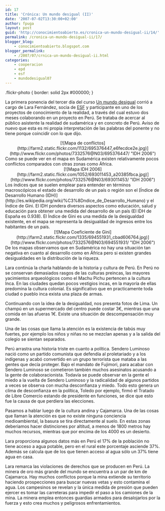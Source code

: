 ```yaml
---
id: 17
title: 'Crónica: Un mundo desigual (II)'
date: '2007-07-02T13:30:00+02:00'
author: fpuga
layout: post
guid: 'http://conocimientoabierto.es/cronica-un-mundo-desigual-ii/14/'
permalink: /cronica-un-mundo-desigual-ii/17/
blogger_blog:
    - conocimientoabierto.blogspot.com
blogger_permalink:
    - /2007/07/crnica-un-mundo-desigual-ii.html
categories:
    - cooperacion
    - epd
    - esf
    - mundodesigual07
---
```


.flickr-photo { border: solid 2px #000000; }

La primera ponencia del tercer día del curso [Un mundo desigual](http://galicia.isf.es/unmundodesigual) corrió a cargo de Lara Fernández, socia de [ESF](http://galicia.isf.es) y participante en uno de los proyectos de conocimiento de la realidad, a través del cual estuvo dos meses colaborando en un proyecto en Perú. Se trataba de acercar al público asistente la realidad de sudamérica y en concreto de Perú. Aviso de nuevo que esta es mi propia interpretación de las palabras del ponente y no tiene porque coincidir con lo que dijo.

<div style="text-align: center">[![Mapa de conflictos](http://farm2.static.flickr.com/1132/695376447_e6fecdce2e.jpg)](http://www.flickr.com/photos/7332576@N03/695376447/ "IDH 2006") </div>Como se puede ver en el mapa en Sudamérica existen relativamente pocos conflictos comparados con otras zonas como África.

<div style="text-align: center">[![Mapa IDH 2006](http://farm2.static.flickr.com/1052/693011453_a20385fbca.jpg)](http://www.flickr.com/photos/7332576@N03/693011453/ "IDH 2006") </div>Los índices que se suelen emplear para entender en términos macroscópicos el estado de desarrollo de un país o región son el [Índice de Desarrollo Humano (IDH)](http://es.wikipedia.org/wiki/%C3%8Dndice_de_Desarrollo_Humano) y el Índice de Gini. El IDH pondera diversos aspectos como educación, salud y educación para obtener una medida del desarrollo de un país (El IDH de España es 0.938). El <a>Índice de Gini</a> es una medida de la desigualdad existente, en el mapa se representa la desigualdad de ingresos entre los habitantes de un país.

<div style="text-align: center">[![Mapa Coeficiente de Gini](http://farm2.static.flickr.com/1335/694551931_cbad606764.jpg)](http://www.flickr.com/photos/7332576@N03/694551931/ "IDH 2006") </div>De los mapas observamos que en Sudamérica no hay una situación tan negativa en cuanto al desarrollo como en África pero si existen grandes desigualdades en la distribución de la riqueza.

Lara continúa la charla hablando de la historia y cultura de Perú. En Perú no se conservan demasiados rasgos de las culturas preincas, las mayores yacimientos arqueológicos como el Machu Pichu pertencen a la cultura Inca. En las ciudades quedan pocos vestigios incas, en la mayoría de ellas predomina la cultura colonial. Es significativo que en practicamente toda ciudad o pueblo inca exista una plaza de armas.

Continuando con la idea de la desigualdad, nos presenta fotos de Lima. Un champú en un supermercado del centro puede costar 3€, mientras que una comida en las afueras 1€. Existe una situación de descompensación muy grande.

Una de las cosas que llama la atención es la existencia de tabús muy fuertes, por ejemplo los niños y niñas no se mezclan apenas y a la salida del colegio se sientan separados.

Perú arrastra una historia triste en cuanto a política. Sendero Luminoso nació como un partido comunista que defendía al proletariado y a los indígenas y acabó convertido en un grupo terrorista que mataba a las gentes que decía proteger. Bajo el mandato de Fujimori, para acabar con Sendero Luminoso se cometieron también muchos asesinatos acusando a la gente de colaboracionista. Todavía se puede observar en la gente el miedo a la vuelta de Sendero Luminoso y la radicalidad de algunos partidos a veces se observa con mucha desconfianza y miedo. Todo esto genera un clima de desconfianza en la política, Toledo por ejemplo, firmó el Tratado de Libre Comercio estando de presidente en funciones, se dice que esto fue la causa de que perdiera las elecciones.

Pasamos a hablar luego de la cultura andina y Cajamarca. Una de las cosas que llaman la atención es que no existe ninguna conciencia medioambiental, la basura se tira directamente al suelo. En estas zonas deberiamos hacer distinciones por altitud, a menos de 1800 metros hay muchos recursos, mientras que por encima de los 4000 es un desierto.

Lara proporciona algunos datos más en Perú el 17% de la población no tiene acceso a agua potable, pero en el rural este porcentaje asciende 37%. Además se calcula que de los que tienen acceso al agua sólo un 37% tiene agua en casa.

Lara remarca las violaciones de derechos que se producen en Perú. La minera de oro más grande del mundo se encuentra a un par de km de Cajamarca. Hay muchos conflictos porque la mina extiende su territorio haciendo prospecciones para buscar nuevas vetas y esto contamina el agua. Los campesinos se revelan y la única medida de presión que pueden ejercer es tomar las carreteras para impedir el paso a los camiones de la mina. La minera emplea entonces guardias armados para desalojarlos por la fuerza y esto crea muchos y peligrosos enfrentamientos.